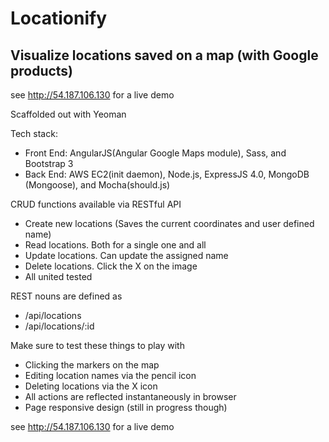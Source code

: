 Locationify
=====================

Visualize locations saved on a map (with Google products)
------------------------------------------------------------

see http://54.187.106.130 for a live demo

Scaffolded out with Yeoman

Tech stack:
* Front End: AngularJS(Angular Google Maps module), Sass, and Bootstrap 3
* Back End: AWS EC2(init daemon), Node.js, ExpressJS 4.0, MongoDB (Mongoose), and Mocha(should.js)

CRUD functions available via RESTful API
* Create new locations (Saves the current coordinates and user defined name)
* Read locations. Both for a single one and all
* Update locations. Can update the assigned name
* Delete locations. Click the X on the image
* All united tested

REST nouns are defined as
* /api/locations
* /api/locations/:id

Make sure to test these things to play with
* Clicking the markers on the map
* Editing location names via the pencil icon
* Deleting locations via the X icon
* All actions are reflected instantaneously in browser
* Page responsive design (still in progress though)

see http://54.187.106.130 for a live demo
